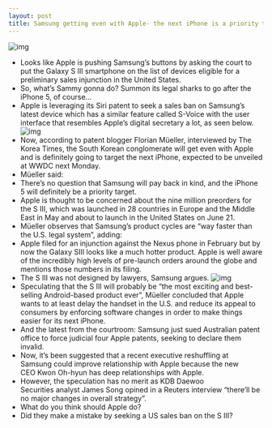 ```yaml
---
layout: post
title: Samsung getting even with Apple- the next iPhone is a priority target
---
```

![img](http://media.idownloadblog.com/wp-content/uploads/2012/06/iphone-5-render.png)
* Looks like Apple is pushing Samsung’s buttons by asking the court to put the Galaxy S III smartphone on the list of devices eligible for a preliminary sales injunction in the United States.
* So, what’s Sammy gonna do? Summon its legal sharks to go after the iPhone 5, of course…
* Apple is leveraging its Siri patent to seek a sales ban on Samsung’s latest device which has a similar feature called S-Voice with the user interface that resembles Apple’s digital secretary a lot, as seen below.
![img](http://media.idownloadblog.com/wp-content/uploads/2012/06/Samsung-S-Voice-image-001.jpg)
* Now, according to patent blogger Florian Müeller, interviewed by The Korea Times, the South Korean conglomerate will get even with Apple and is definitely going to target the next iPhone, expected to be unveiled at WWDC next Monday.
* Müeller said:
* There’s no question that Samsung will pay back in kind, and the iPhone 5 will definitely be a priority target.
* Apple is thought to be concerned about the nine million preorders for the S III, which was launched in 28 countries in Europe and the Middle East in May and about to launch in the United States on June 21.
* Müeller observes that Samsung’s product cycles are “way faster than the U.S. legal system”, adding:
* Apple filed for an injunction against the Nexus phone in February but by now the Galaxy SIII looks like a much hotter product. Apple is well aware of the incredibly high levels of pre-launch orders around the globe and mentions those numbers in its filing.
* The S III was not designed by lawyers, Samsung argues.
![img](http://media.idownloadblog.com/wp-content/uploads/2012/05/Samsung-Galaxy-SIII-commercial.jpg)
* Speculating that the S III will probably be “the most exciting and best-selling Android-based product ever”, Müeller concluded that Apple wants to at least delay the handset in the U.S. and reduce its appeal to consumers by enforcing software changes in order to make things easier for its next iPhone.
* And the latest from the courtroom: Samsung just sued Australian patent office to force judicial four Apple patents, seeking to declare them invalid.
* Now, it’s been suggested that a recent executive reshuffling at Samsung could improve relationship with Apple because the new CEO Kwon Oh-hyun has deep relationships with Apple.
* However, the speculation has no merit as KDB Daewoo Securities analyst James Song opined in a Reuters interview “there’ll be no major changes in overall strategy”.
* What do you think should Apple do?
* Did they make a mistake by seeking a US sales ban on the S III?

